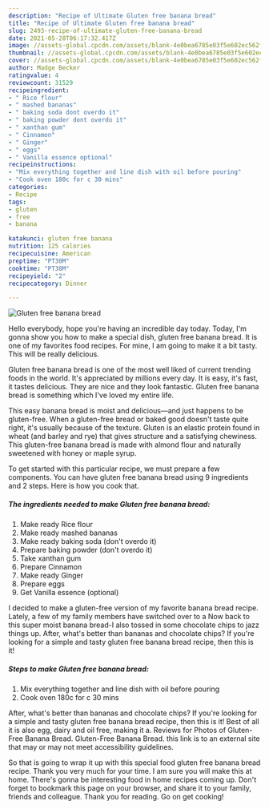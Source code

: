 ```yaml
---
description: "Recipe of Ultimate Gluten free banana bread"
title: "Recipe of Ultimate Gluten free banana bread"
slug: 2493-recipe-of-ultimate-gluten-free-banana-bread
date: 2021-05-28T06:17:32.417Z
image: //assets-global.cpcdn.com/assets/blank-4e0bea6785e03f5e602ec562f230caae08da540cada707380b4fe1bbebba43da.png
thumbnail: //assets-global.cpcdn.com/assets/blank-4e0bea6785e03f5e602ec562f230caae08da540cada707380b4fe1bbebba43da.png
cover: //assets-global.cpcdn.com/assets/blank-4e0bea6785e03f5e602ec562f230caae08da540cada707380b4fe1bbebba43da.png
author: Madge Becker
ratingvalue: 4
reviewcount: 31529
recipeingredient:
- " Rice flour"
- " mashed bananas"
- " baking soda dont overdo it"
- " baking powder dont overdo it"
- " xanthan gum"
- " Cinnamon"
- " Ginger"
- " eggs"
- " Vanilla essence optional"
recipeinstructions:
- "Mix everything together and line dish with oil before pouring"
- "Cook oven 180c for c 30 mins"
categories:
- Recipe
tags:
- gluten
- free
- banana

katakunci: gluten free banana 
nutrition: 125 calories
recipecuisine: American
preptime: "PT30M"
cooktime: "PT38M"
recipeyield: "2"
recipecategory: Dinner

---
```



![Gluten free banana bread](//assets-global.cpcdn.com/assets/blank-4e0bea6785e03f5e602ec562f230caae08da540cada707380b4fe1bbebba43da.png)

Hello everybody, hope you're having an incredible day today. Today, I'm gonna show you how to make a special dish, gluten free banana bread. It is one of my favorites food recipes. For mine, I am going to make it a bit tasty. This will be really delicious.

Gluten free banana bread is one of the most well liked of current trending foods in the world. It's appreciated by millions every day. It is easy, it's fast, it tastes delicious. They are nice and they look fantastic. Gluten free banana bread is something which I've loved my entire life.

This easy banana bread is moist and delicious—and just happens to be gluten-free. When a gluten-free bread or baked good doesn&#39;t taste quite right, it&#39;s usually because of the texture. Gluten is an elastic protein found in wheat (and barley and rye) that gives structure and a satisfying chewiness. This gluten-free banana bread is made with almond flour and naturally sweetened with honey or maple syrup.


To get started with this particular recipe, we must prepare a few components. You can have gluten free banana bread using 9 ingredients and 2 steps. Here is how you cook that.

<!--inarticleads1-->

##### The ingredients needed to make Gluten free banana bread:

1. Make ready  Rice flour
1. Make ready  mashed bananas
1. Make ready  baking soda (don&#39;t overdo it)
1. Prepare  baking powder (don&#39;t overdo it)
1. Take  xanthan gum
1. Prepare  Cinnamon
1. Make ready  Ginger
1. Prepare  eggs
1. Get  Vanilla essence (optional)


I decided to make a gluten-free version of my favorite banana bread recipe. Lately, a few of my family members have switched over to a Now back to this super moist banana bread-I also tossed in some chocolate chips to jazz things up. After, what&#39;s better than bananas and chocolate chips? If you&#39;re looking for a simple and tasty gluten free banana bread recipe, then this is it! 

<!--inarticleads2-->

##### Steps to make Gluten free banana bread:

1. Mix everything together and line dish with oil before pouring
1. Cook oven 180c for c 30 mins


After, what&#39;s better than bananas and chocolate chips? If you&#39;re looking for a simple and tasty gluten free banana bread recipe, then this is it! Best of all it is also egg, dairy and oil free, making it a. Reviews for Photos of Gluten-Free Banana Bread. Gluten-Free Banana Bread. this link is to an external site that may or may not meet accessibility guidelines. 

So that is going to wrap it up with this special food gluten free banana bread recipe. Thank you very much for your time. I am sure you will make this at home. There's gonna be interesting food in home recipes coming up. Don't forget to bookmark this page on your browser, and share it to your family, friends and colleague. Thank you for reading. Go on get cooking!
